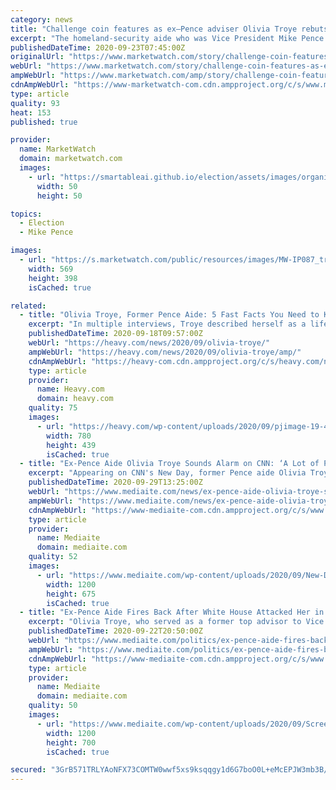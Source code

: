 ```yaml
---
category: news
title: "Challenge coin features as ex–Pence adviser Olivia Troye rebuts Keith Kellogg’s story of her being fired and marched out of White House"
excerpt: "The homeland-security aide who was Vice President Mike Pence’s deputy on the White House coronavirus task force and went public last week with the"
publishedDateTime: 2020-09-23T07:45:00Z
originalUrl: "https://www.marketwatch.com/story/challenge-coin-features-as-expence-adviser-olivia-troye-rebuts-keith-kelloggs-story-of-her-being-fired-and-marched-out-of-white-house-2020-09-23"
webUrl: "https://www.marketwatch.com/story/challenge-coin-features-as-expence-adviser-olivia-troye-rebuts-keith-kelloggs-story-of-her-being-fired-and-marched-out-of-white-house-2020-09-23"
ampWebUrl: "https://www.marketwatch.com/amp/story/challenge-coin-features-as-expence-adviser-olivia-troye-rebuts-keith-kelloggs-story-of-her-being-fired-and-marched-out-of-white-house-2020-09-23"
cdnAmpWebUrl: "https://www-marketwatch-com.cdn.ampproject.org/c/s/www.marketwatch.com/amp/story/challenge-coin-features-as-expence-adviser-olivia-troye-rebuts-keith-kelloggs-story-of-her-being-fired-and-marched-out-of-white-house-2020-09-23"
type: article
quality: 93
heat: 153
published: true

provider:
  name: MarketWatch
  domain: marketwatch.com
  images:
    - url: "https://smartableai.github.io/election/assets/images/organizations/marketwatch.com-50x50.jpg"
      width: 50
      height: 50

topics:
  - Election
  - Mike Pence

images:
  - url: "https://s.marketwatch.com/public/resources/images/MW-IP087_troye__MG_20200923020236.jpg"
    width: 569
    height: 398
    isCached: true

related:
  - title: "Olivia Troye, Former Pence Aide: 5 Fast Facts You Need to Know"
    excerpt: "In multiple interviews, Troye described herself as a lifelong Republican who grew disillusioned with what she could accomplish under Trump's presidency."
    publishedDateTime: 2020-09-18T09:57:00Z
    webUrl: "https://heavy.com/news/2020/09/olivia-troye/"
    ampWebUrl: "https://heavy.com/news/2020/09/olivia-troye/amp/"
    cdnAmpWebUrl: "https://heavy-com.cdn.ampproject.org/c/s/heavy.com/news/2020/09/olivia-troye/amp/"
    type: article
    provider:
      name: Heavy.com
      domain: heavy.com
    quality: 75
    images:
      - url: "https://heavy.com/wp-content/uploads/2020/09/pjimage-19-4.jpg?quality=65&strip=all"
        width: 780
        height: 439
        isCached: true
  - title: "Ex-Pence Aide Olivia Troye Sounds Alarm on CNN: ‘A Lot of People in the White House Don’t Believe This Virus is Real’"
    excerpt: "Appearing on CNN's New Day, former Pence aide Olivia Troye confirmed that she saw the White House play with the numbers to paint a rosier picture on Covid-19."
    publishedDateTime: 2020-09-29T13:25:00Z
    webUrl: "https://www.mediaite.com/news/ex-pence-aide-olivia-troye-sounds-alarm-on-cnn-a-lot-of-people-in-the-white-house-dont-believe-this-virus-is-real/"
    ampWebUrl: "https://www.mediaite.com/news/ex-pence-aide-olivia-troye-sounds-alarm-on-cnn-a-lot-of-people-in-the-white-house-dont-believe-this-virus-is-real/amp/"
    cdnAmpWebUrl: "https://www-mediaite-com.cdn.ampproject.org/c/s/www.mediaite.com/news/ex-pence-aide-olivia-troye-sounds-alarm-on-cnn-a-lot-of-people-in-the-white-house-dont-believe-this-virus-is-real/amp/"
    type: article
    provider:
      name: Mediaite
      domain: mediaite.com
    quality: 52
    images:
      - url: "https://www.mediaite.com/wp-content/uploads/2020/09/New-Day-With-Alisyn-Camerota-and-John-Berman-8_21_34-AM-8_28_14-AM-08_06_40-AM-1200x675.jpg"
        width: 1200
        height: 675
        isCached: true
  - title: "Ex-Pence Aide Fires Back After White House Attacked Her in Briefing: ‘Telling a Bald Faced Lie to Protect the President’"
    excerpt: "Olivia Troye, who served as a former top advisor to Vice President Mike Pence's until she left last month, took to Twitter to fact check General Keith Kellogg after he said he fired her, calling"
    publishedDateTime: 2020-09-22T20:50:00Z
    webUrl: "https://www.mediaite.com/politics/ex-pence-aide-fires-back-after-white-house-attacked-her-in-briefing-telling-a-bald-faced-lie-to-protect-the-president/"
    ampWebUrl: "https://www.mediaite.com/politics/ex-pence-aide-fires-back-after-white-house-attacked-her-in-briefing-telling-a-bald-faced-lie-to-protect-the-president/amp/"
    cdnAmpWebUrl: "https://www-mediaite-com.cdn.ampproject.org/c/s/www.mediaite.com/politics/ex-pence-aide-fires-back-after-white-house-attacked-her-in-briefing-telling-a-bald-faced-lie-to-protect-the-president/amp/"
    type: article
    provider:
      name: Mediaite
      domain: mediaite.com
    quality: 50
    images:
      - url: "https://www.mediaite.com/wp-content/uploads/2020/09/Screen-Shot-2020-09-18-at-6.51.19-AM-1200x700.jpg"
        width: 1200
        height: 700
        isCached: true

secured: "3GrB571TRLYAoNFX73COMTW0wwf5xs9ksqqgy1d6G7boO0L+eMcEPJW3mb3B/HbROYyZY6nqUeT/aYPmPlCU1qMUnS8Y5zEHfijbo6VpQhlYW2qn3MdsEH9sHvPA8tRduP0RZpUjwsQEn9ljt+mB9WdUEnDzzO90z9zoLfruR0Wl8TcCDDhupBp6myldrLcoqd3hxpbJdtybQCupTuSLI3fTUOeVtQMakHoEDGXSyUhW5c1YIHGzN35l2YISLL++LSgF7CWRlWtxv6ZPDORXOFQ4FucFwbOo42Asyb+emE6PFY22KeQxR4VsQpnqOUeWc0T4noQ4f0Zbw3mW2TvwJIda6KNqAUbYDyMdUUJa1ZU=;QjFmNsCJG795m366CUFxuw=="
---
```


